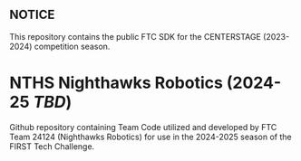 ## NOTICE

This repository contains the public FTC SDK for the CENTERSTAGE (2023-2024) competition season.

# NTHS Nighthawks Robotics (2024-25 *TBD*)
Github repository containing Team Code utilized and developed by FTC Team 24124 (Nighthawks Robotics)
for use in the 2024-2025 season of the FIRST Tech Challenge.